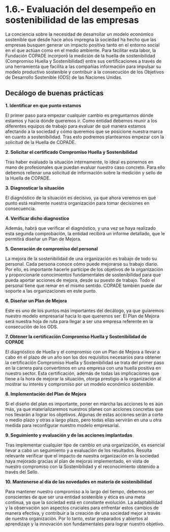 # 1.6.- Evaluación del desempeño en sostenibilidad de las empresas

La conciencia sobre la necesidad de desarrollar un modelo económico sostenible que desde hace años impregna la sociedad ha hecho que las empresas busquen generar un impacto positivo tanto en el entorno social en el que actúan como en el medio ambiente. Para facilitar esta labor, la Fundación COPADE incorporó la medición de la huella de sostenibilidad (Compromiso Huella y Sostenibilidad) entre sus certificaciones a través de una herramienta que facilita a las compañías información para impulsar su modelo productivo sostenible y contribuir a la consecución de los Objetivos de Desarrollo Sostenible (ODS) de las Naciones Unidas.

## Decálogo de buenas prácticas


**1. Identificar en que punto estamos**

El primer paso para empezar cualquier cambio es preguntarnos dónde estamos y hacia dónde queremos ir. Como entidad debemos reunir a los diferentes equipos de trabajo para evaluar de qué manera estamos afectando a la sociedad y cómo queremos que se posicione nuestra marca en cuanto a sostenibilidad. Tras esto podremos plantearnos empezar con la solicitud de la Huella de COPADE.

**2. Solicitar el certificado Compromiso Huella y Sostenibilidad**

Tras haber evaluado la situación internamente, lo ideal es ponernos en mano de profesionales que puedan evaluar nuestro caso concreto. Para ello debemos rellenar una solicitud de información sobre la medición y sello de la Huella de COPADE.

**3. Diagnosticar la situación**

El diagnóstico de la situación es decisivo, ya que ahora veremos en qué punto está realmente nuestra organización para tomar decisiones en consecuencia.

**4. Verificar dicho diagnostico**

Además, habrá que verificar el diagnóstico, y una vez se haya realizado esta segunda comprobación, la entidad recibirá un informe detallado, que le permitirá diseñar un Plan de Mejora.

**5. Generación de compromiso del personal**

La mejora de la sostenibilidad de una organización es trabajo de todo su personal. Cada persona conoce cómo puede mejorarse su trabajo diario.  Por ello, es importante hacerle partícipe de los objetivos de la organización y proporcionarle conocimientos fundamentales de sostenibilidad para que pueda aportar acciones de mejora, desde su puesto de trabajo. Todo el personal tiene que remar en el mismo sentido. COPADE también puede dar soporte a las organizaciones en este punto.

**6. Diseñar un Plan de Mejora**

Este es uno de los puntos más importantes del decálogo, ya que guiaremos nuestro modelo empresarial hacia lo que queremos ser. El Plan de Mejora será nuestra hoja de ruta para llegar a ser una empresa referente en la consecución de los ODS.

**7. Obtener la certificación Compromiso Huella y Sostenibilidad de COPADE**

El diagnóstico de Huella y el compromiso con un Plan de Mejora a llevar a cabo en el plazo de un año son los dos requisitos necesarios para obtener la certificación Compromiso Huella y Sostenibilidad se trata del primer paso en la carrera para convertirnos en una empresa con una huella positiva en nuestro sector. Esta certificación, además de todas las implicaciones que tiene a la hora de mejorar la situación, otorga prestigio a la organización al mostrar su interés y compromiso por un modelo económico sostenible.

**8. Implementación del Plan de Mejora**

Si el diseño del plan es importante, poner en marcha las acciones lo es aún más, ya que materializaremos nuestros planes con acciones concretas que nos llevarán a lograr los objetivos. Algunas de estas acciones serán a corto o medio plazo y otras a largo plazo, pero todas ellas servirán en una u otra medida para reconfigurar nuestro modelo empresarial.

**9. Seguimiento y evaluación y de las acciones implantadas**

Tras implementar cualquier tipo de cambio en una organización, es esencial llevar a cabo un seguimiento y a evaluación de los resultados. Resulta relevante verificar que el impacto de nuestra organización en la sociedad haya mejorado gracias al plan de mejoras implementado, en vista de nuestro compromiso con la Sostenibilidad y el reconocimiento obtenido a través del Sello.

**10. Mantenerse al día de las novedades en materia de sostenibilidad**

Para mantener nuestro compromiso a lo largo del tiempo, debemos ser conscientes de que ser una entidad sostenible y ética es una meta continua, ya que la sociedad está en constante evolución. La adaptabilidad y la observación son aspectos cruciales para enfrentar estos cambios de manera efectiva, y contribuir a la creación de una sociedad mejor a través de nuestra organización. Por lo tanto, estar preparados y abiertos al aprendizaje y la innovación son fundamentales para lograr nuestro objetivo.

